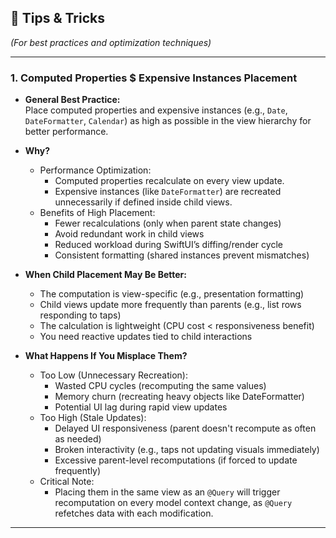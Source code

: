 ## 🎯 Tips & Tricks
*(For best practices and optimization techniques)*

---

### 1. Computed Properties $ Expensive Instances Placement
- **General Best Practice:**  
	Place computed properties and expensive instances (e.g., `Date`, `DateFormatter`, `Calendar`) as high as possible in the view hierarchy for better performance.

- **Why?**
	- Performance Optimization:
		- Computed properties recalculate on every view update.
		- Expensive instances (like `DateFormatter`) are recreated unnecessarily if defined inside child views.
	- Benefits of High Placement:
		- Fewer recalculations (only when parent state changes)
		- Avoid redundant work in child views
		- Reduced workload during SwiftUI’s diffing/render cycle
		- Consistent formatting (shared instances prevent mismatches)
- **When Child Placement May Be Better:**
	- The computation is view-specific (e.g., presentation formatting)
	- Child views update more frequently than parents (e.g., list rows responding to taps)
	- The calculation is lightweight (CPU cost < responsiveness benefit)
	- You need reactive updates tied to child interactions
- **What Happens If You Misplace Them?**
	- Too Low (Unnecessary Recreation):
		- Wasted CPU cycles (recomputing the same values)
		- Memory churn (recreating heavy objects like DateFormatter)
		- Potential UI lag during rapid view updates
	- Too High (Stale Updates):
		- Delayed UI responsiveness (parent doesn't recompute as often as needed)
		- Broken interactivity (e.g., taps not updating visuals immediately)
		- Excessive parent-level recomputations (if forced to update frequently)
	- Critical Note:
		- Placing them in the same view as an `@Query` will trigger recomputation on every model context change, as `@Query` refetches data with each modification.

---